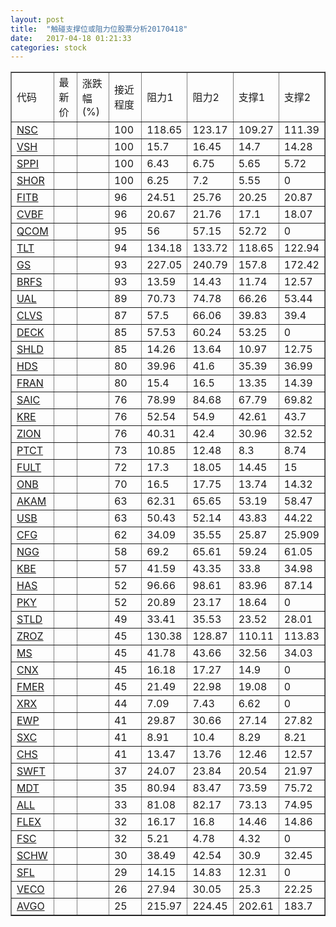 ```yaml
---
layout: post
title:  "触碰支撑位或阻力位股票分析20170418"
date:   2017-04-18 01:21:33
categories: stock
---
```

<script type="text/javascript">
var stockList = []
stockList.push('gb_nsc');
stockList.push('gb_vsh');
stockList.push('gb_sppi');
stockList.push('gb_shor');
stockList.push('gb_fitb');
stockList.push('gb_cvbf');
stockList.push('gb_qcom');
stockList.push('gb_tlt');
stockList.push('gb_gs');
stockList.push('gb_brfs');
stockList.push('gb_ual');
stockList.push('gb_clvs');
stockList.push('gb_deck');
stockList.push('gb_shld');
stockList.push('gb_hds');
stockList.push('gb_fran');
stockList.push('gb_saic');
stockList.push('gb_kre');
stockList.push('gb_zion');
stockList.push('gb_ptct');
stockList.push('gb_fult');
stockList.push('gb_onb');
stockList.push('gb_akam');
stockList.push('gb_usb');
stockList.push('gb_cfg');
stockList.push('gb_ngg');
stockList.push('gb_kbe');
stockList.push('gb_has');
stockList.push('gb_pky');
stockList.push('gb_stld');
stockList.push('gb_zroz');
stockList.push('gb_ms');
stockList.push('gb_cnx');
stockList.push('gb_fmer');
stockList.push('gb_xrx');
stockList.push('gb_ewp');
stockList.push('gb_sxc');
stockList.push('gb_chs');
stockList.push('gb_swft');
stockList.push('gb_mdt');
stockList.push('gb_all');
stockList.push('gb_flex');
stockList.push('gb_fsc');
stockList.push('gb_schw');
stockList.push('gb_sfl');
stockList.push('gb_veco');
stockList.push('gb_avgo');
</script>
<table border="1">
 <tr>
 <td>代码</td>
 <td>最新价</td>
 <td>涨跌幅(%)</td>
 <td>接近程度</td>
 <td>阻力1</td>
 <td>阻力2</td>
 <td>支撑1</td>
 <td>支撑2</td>
</tr>
  <tr id="nsc" class="green">
  <td><a href="http://stock.finance.sina.com.cn/usstock/quotes/NSC.html" target="_blank">NSC</a></td><td></td><td></td><td>100</td><td>118.65</td><td>123.17</td><td>109.27</td><td>111.39</td></tr>
  <tr id="vsh" class="red">
  <td><a href="http://stock.finance.sina.com.cn/usstock/quotes/VSH.html" target="_blank">VSH</a></td><td></td><td></td><td>100</td><td>15.7</td><td>16.45</td><td>14.7</td><td>14.28</td></tr>
  <tr id="sppi" class="red">
  <td><a href="http://stock.finance.sina.com.cn/usstock/quotes/SPPI.html" target="_blank">SPPI</a></td><td></td><td></td><td>100</td><td>6.43</td><td>6.75</td><td>5.65</td><td>5.72</td></tr>
  <tr id="shor" class="red">
  <td><a href="http://stock.finance.sina.com.cn/usstock/quotes/SHOR.html" target="_blank">SHOR</a></td><td></td><td></td><td>100</td><td>6.25</td><td>7.2</td><td>5.55</td><td>0</td></tr>
  <tr id="fitb" class="red">
  <td><a href="http://stock.finance.sina.com.cn/usstock/quotes/FITB.html" target="_blank">FITB</a></td><td></td><td></td><td>96</td><td>24.51</td><td>25.76</td><td>20.25</td><td>20.87</td></tr>
  <tr id="cvbf" class="red">
  <td><a href="http://stock.finance.sina.com.cn/usstock/quotes/CVBF.html" target="_blank">CVBF</a></td><td></td><td></td><td>96</td><td>20.67</td><td>21.76</td><td>17.1</td><td>18.07</td></tr>
  <tr id="qcom" class="green">
  <td><a href="http://stock.finance.sina.com.cn/usstock/quotes/QCOM.html" target="_blank">QCOM</a></td><td></td><td></td><td>95</td><td>56</td><td>57.15</td><td>52.72</td><td>0</td></tr>
  <tr id="tlt" class="green">
  <td><a href="http://stock.finance.sina.com.cn/usstock/quotes/TLT.html" target="_blank">TLT</a></td><td></td><td></td><td>94</td><td>134.18</td><td>133.72</td><td>118.65</td><td>122.94</td></tr>
  <tr id="gs" class="red">
  <td><a href="http://stock.finance.sina.com.cn/usstock/quotes/GS.html" target="_blank">GS</a></td><td></td><td></td><td>93</td><td>227.05</td><td>240.79</td><td>157.8</td><td>172.42</td></tr>
  <tr id="brfs" class="green">
  <td><a href="http://stock.finance.sina.com.cn/usstock/quotes/BRFS.html" target="_blank">BRFS</a></td><td></td><td></td><td>93</td><td>13.59</td><td>14.43</td><td>11.74</td><td>12.57</td></tr>
  <tr id="ual" class="green">
  <td><a href="http://stock.finance.sina.com.cn/usstock/quotes/UAL.html" target="_blank">UAL</a></td><td></td><td></td><td>89</td><td>70.73</td><td>74.78</td><td>66.26</td><td>53.44</td></tr>
  <tr id="clvs" class="red">
  <td><a href="http://stock.finance.sina.com.cn/usstock/quotes/CLVS.html" target="_blank">CLVS</a></td><td></td><td></td><td>87</td><td>57.5</td><td>66.06</td><td>39.83</td><td>39.4</td></tr>
  <tr id="deck" class="red">
  <td><a href="http://stock.finance.sina.com.cn/usstock/quotes/DECK.html" target="_blank">DECK</a></td><td></td><td></td><td>85</td><td>57.53</td><td>60.24</td><td>53.25</td><td>0</td></tr>
  <tr id="shld" class="green">
  <td><a href="http://stock.finance.sina.com.cn/usstock/quotes/SHLD.html" target="_blank">SHLD</a></td><td></td><td></td><td>85</td><td>14.26</td><td>13.64</td><td>10.97</td><td>12.75</td></tr>
  <tr id="hds" class="red">
  <td><a href="http://stock.finance.sina.com.cn/usstock/quotes/HDS.html" target="_blank">HDS</a></td><td></td><td></td><td>80</td><td>39.96</td><td>41.6</td><td>35.39</td><td>36.99</td></tr>
  <tr id="fran" class="green">
  <td><a href="http://stock.finance.sina.com.cn/usstock/quotes/FRAN.html" target="_blank">FRAN</a></td><td></td><td></td><td>80</td><td>15.4</td><td>16.5</td><td>13.35</td><td>14.39</td></tr>
  <tr id="saic" class="green">
  <td><a href="http://stock.finance.sina.com.cn/usstock/quotes/SAIC.html" target="_blank">SAIC</a></td><td></td><td></td><td>76</td><td>78.99</td><td>84.68</td><td>67.79</td><td>69.82</td></tr>
  <tr id="kre" class="green">
  <td><a href="http://stock.finance.sina.com.cn/usstock/quotes/KRE.html" target="_blank">KRE</a></td><td></td><td></td><td>76</td><td>52.54</td><td>54.9</td><td>42.61</td><td>43.7</td></tr>
  <tr id="zion" class="red">
  <td><a href="http://stock.finance.sina.com.cn/usstock/quotes/ZION.html" target="_blank">ZION</a></td><td></td><td></td><td>76</td><td>40.31</td><td>42.4</td><td>30.96</td><td>32.52</td></tr>
  <tr id="ptct" class="red">
  <td><a href="http://stock.finance.sina.com.cn/usstock/quotes/PTCT.html" target="_blank">PTCT</a></td><td></td><td></td><td>73</td><td>10.85</td><td>12.48</td><td>8.3</td><td>8.74</td></tr>
  <tr id="fult" class="green">
  <td><a href="http://stock.finance.sina.com.cn/usstock/quotes/FULT.html" target="_blank">FULT</a></td><td></td><td></td><td>72</td><td>17.3</td><td>18.05</td><td>14.45</td><td>15</td></tr>
  <tr id="onb" class="red">
  <td><a href="http://stock.finance.sina.com.cn/usstock/quotes/ONB.html" target="_blank">ONB</a></td><td></td><td></td><td>70</td><td>16.5</td><td>17.75</td><td>13.74</td><td>14.32</td></tr>
  <tr id="akam" class="green">
  <td><a href="http://stock.finance.sina.com.cn/usstock/quotes/AKAM.html" target="_blank">AKAM</a></td><td></td><td></td><td>63</td><td>62.31</td><td>65.65</td><td>53.19</td><td>58.47</td></tr>
  <tr id="usb" class="green">
  <td><a href="http://stock.finance.sina.com.cn/usstock/quotes/USB.html" target="_blank">USB</a></td><td></td><td></td><td>63</td><td>50.43</td><td>52.14</td><td>43.83</td><td>44.22</td></tr>
  <tr id="cfg" class="red">
  <td><a href="http://stock.finance.sina.com.cn/usstock/quotes/CFG.html" target="_blank">CFG</a></td><td></td><td></td><td>62</td><td>34.09</td><td>35.55</td><td>25.87</td><td>25.909</td></tr>
  <tr id="ngg" class="red">
  <td><a href="http://stock.finance.sina.com.cn/usstock/quotes/NGG.html" target="_blank">NGG</a></td><td></td><td></td><td>58</td><td>69.2</td><td>65.61</td><td>59.24</td><td>61.05</td></tr>
  <tr id="kbe" class="green">
  <td><a href="http://stock.finance.sina.com.cn/usstock/quotes/KBE.html" target="_blank">KBE</a></td><td></td><td></td><td>57</td><td>41.59</td><td>43.35</td><td>33.8</td><td>34.98</td></tr>
  <tr id="has" class="red">
  <td><a href="http://stock.finance.sina.com.cn/usstock/quotes/HAS.html" target="_blank">HAS</a></td><td></td><td></td><td>52</td><td>96.66</td><td>98.61</td><td>83.96</td><td>87.14</td></tr>
  <tr id="pky" class="red">
  <td><a href="http://stock.finance.sina.com.cn/usstock/quotes/PKY.html" target="_blank">PKY</a></td><td></td><td></td><td>52</td><td>20.89</td><td>23.17</td><td>18.64</td><td>0</td></tr>
  <tr id="stld" class="red">
  <td><a href="http://stock.finance.sina.com.cn/usstock/quotes/STLD.html" target="_blank">STLD</a></td><td></td><td></td><td>49</td><td>33.41</td><td>35.53</td><td>23.52</td><td>28.01</td></tr>
  <tr id="zroz" class="green">
  <td><a href="http://stock.finance.sina.com.cn/usstock/quotes/ZROZ.html" target="_blank">ZROZ</a></td><td></td><td></td><td>45</td><td>130.38</td><td>128.87</td><td>110.11</td><td>113.83</td></tr>
  <tr id="ms" class="red">
  <td><a href="http://stock.finance.sina.com.cn/usstock/quotes/MS.html" target="_blank">MS</a></td><td></td><td></td><td>45</td><td>41.78</td><td>43.66</td><td>32.56</td><td>34.03</td></tr>
  <tr id="cnx" class="red">
  <td><a href="http://stock.finance.sina.com.cn/usstock/quotes/CNX.html" target="_blank">CNX</a></td><td></td><td></td><td>45</td><td>16.18</td><td>17.27</td><td>14.9</td><td>0</td></tr>
  <tr id="fmer" class="green">
  <td><a href="http://stock.finance.sina.com.cn/usstock/quotes/FMER.html" target="_blank">FMER</a></td><td></td><td></td><td>45</td><td>21.49</td><td>22.98</td><td>19.08</td><td>0</td></tr>
  <tr id="xrx" class="red">
  <td><a href="http://stock.finance.sina.com.cn/usstock/quotes/XRX.html" target="_blank">XRX</a></td><td></td><td></td><td>44</td><td>7.09</td><td>7.43</td><td>6.62</td><td>0</td></tr>
  <tr id="ewp" class="green">
  <td><a href="http://stock.finance.sina.com.cn/usstock/quotes/EWP.html" target="_blank">EWP</a></td><td></td><td></td><td>41</td><td>29.87</td><td>30.66</td><td>27.14</td><td>27.82</td></tr>
  <tr id="sxc" class="green">
  <td><a href="http://stock.finance.sina.com.cn/usstock/quotes/SXC.html" target="_blank">SXC</a></td><td></td><td></td><td>41</td><td>8.91</td><td>10.4</td><td>8.29</td><td>8.21</td></tr>
  <tr id="chs" class="red">
  <td><a href="http://stock.finance.sina.com.cn/usstock/quotes/CHS.html" target="_blank">CHS</a></td><td></td><td></td><td>41</td><td>13.47</td><td>13.76</td><td>12.46</td><td>12.57</td></tr>
  <tr id="swft" class="green">
  <td><a href="http://stock.finance.sina.com.cn/usstock/quotes/SWFT.html" target="_blank">SWFT</a></td><td></td><td></td><td>37</td><td>24.07</td><td>23.84</td><td>20.54</td><td>21.97</td></tr>
  <tr id="mdt" class="red">
  <td><a href="http://stock.finance.sina.com.cn/usstock/quotes/MDT.html" target="_blank">MDT</a></td><td></td><td></td><td>35</td><td>80.94</td><td>83.47</td><td>73.59</td><td>75.72</td></tr>
  <tr id="all" class="green">
  <td><a href="http://stock.finance.sina.com.cn/usstock/quotes/ALL.html" target="_blank">ALL</a></td><td></td><td></td><td>33</td><td>81.08</td><td>82.17</td><td>73.13</td><td>74.95</td></tr>
  <tr id="flex" class="red">
  <td><a href="http://stock.finance.sina.com.cn/usstock/quotes/FLEX.html" target="_blank">FLEX</a></td><td></td><td></td><td>32</td><td>16.17</td><td>16.8</td><td>14.46</td><td>14.86</td></tr>
  <tr id="fsc" class="green">
  <td><a href="http://stock.finance.sina.com.cn/usstock/quotes/FSC.html" target="_blank">FSC</a></td><td></td><td></td><td>32</td><td>5.21</td><td>4.78</td><td>4.32</td><td>0</td></tr>
  <tr id="schw" class="red">
  <td><a href="http://stock.finance.sina.com.cn/usstock/quotes/SCHW.html" target="_blank">SCHW</a></td><td></td><td></td><td>30</td><td>38.49</td><td>42.54</td><td>30.9</td><td>32.45</td></tr>
  <tr id="sfl" class="red">
  <td><a href="http://stock.finance.sina.com.cn/usstock/quotes/SFL.html" target="_blank">SFL</a></td><td></td><td></td><td>29</td><td>14.15</td><td>14.83</td><td>12.31</td><td>0</td></tr>
  <tr id="veco" class="green">
  <td><a href="http://stock.finance.sina.com.cn/usstock/quotes/VECO.html" target="_blank">VECO</a></td><td></td><td></td><td>26</td><td>27.94</td><td>30.05</td><td>25.3</td><td>22.25</td></tr>
  <tr id="avgo" class="red">
  <td><a href="http://stock.finance.sina.com.cn/usstock/quotes/AVGO.html" target="_blank">AVGO</a></td><td></td><td></td><td>25</td><td>215.97</td><td>224.45</td><td>202.61</td><td>183.7</td></tr>
</table>
